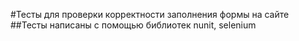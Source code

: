 #Тесты для проверки корректности заполнения формы на сайте
##Тесты написаны с помощью библиотек nunit, selenium 
